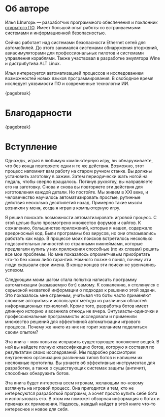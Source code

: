 # Об авторе

Илья Шпигорь — разработчик программного обеспечения и поклонник [открытого ПО](https://ru.wikipedia.org/wiki/Открытое_программное_обеспечение). Имеет большой опыт работы со встраиваемыми системами и информационной безопасностью.

Сейчас работает над системами безопасности Ethernet сетей для автомобилей. До этого занимался системами обнаружения вторжений, авиасимуляторами для профессиональных пилотов и системами управления кораблями. Также участвовал в разработке эмулятора Wine и дистрибутива ALT Linux.

Илья интересуется автоматизацией процессов и исследованием возможностей новых языков программирования. В свободное время исследует уязвимости ПО и современные технологии ИИ.

{pagebreak}

# Благодарности

{pagebreak}

# Вступление

Однажды, играя в любимую компьютерную игру, вы обнаруживаете, что без конца повторяете одни и те же действия. Возможно, этот процесс напомнит вам работу на старом ручном станке. Вы должны установить заготовку в зажим. Затем периодически жать ногой на педаль, чтобы сверло вращалось. Потянув рукоятку, вы направляете его на заготовку. Снова и снова вы повторяете эти действия для изготовления каждой детали. Но постойте. Мы живем в XXI веке, и человечество научилось автоматизировать простые, рутинные действия несколько десятилетий назад. Примерно такие мысли возникли у меня, когда я играл в компьютерную игру.

Я решил поискать возможности автоматизировать игровой процесс. С этой целью было просмотрено множество форумов и сайтов. К сожалению, большинство приложений, которые я нашел, содержало вредоносный код. Были программы без вирусов, но они отказывались работать как надо. В процессе моих поисков встретилось несколько подозрительных личностей со странными никнеймами, которые предлагали купить у них приложения способные (по их словам) решить все мои проблемы. Но мне показалось опрометчивым приобретать что-то без каких либо гарантий. Намного позже я понял, почему эти люди скрывали свои имена. В конце концов эти поиски не увенчались успехом.

Следующим моим шагом стала попытка написать программу автоматизации (называемую бот) самому. К сожалению, я столкнулся с серьезной нехваткой информации о подходах к решению этой задачи. Это показалось мне странным, учитывая что боты часто применяют сложные алгоритмы и используют методы из различных областей информационных технологий. Кроме того, разработка ботов имеет длинную историю и возникла отнюдь не вчера. Энтузиасты-одиночки и профессиональные программисты исследовали и применили множество решений для эффективной автоматизации игрового процесса. Почему же никто из них не горит желанием поделиться своим опытом?

Эта книга – моя попытка исправить существующее положение вещей. В ней вы найдете полную классификацию ботов, которую я составил по результатам своих исследований. Мы подробно рассмотрим внутреннюю организацию различных типов ботов и напишем их несложные прототипы. Вы узнаете об эффективных инструментах для разработки, а также о существующих системах защиты (античит), способных обнаружить ботов.

Эта книга будет интересна всем игрокам, желающим по-новому взглянуть на игровой процесс. Она пригодится и тем, кто не интересуются разработкой программ, а хочет просто купить себе бота и использовать его. В этом им поможет обзорная информация о ботах и приемах их применения. Надеюсь, каждый найдет в этой книге что-то интересное и новое для себя.